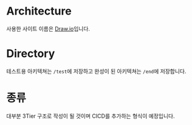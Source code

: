 # Architecture

사용한 사이트 이름은 [Draw.io](https://app.diagrams.net/)입니다.

# Directory
테스트용 아키텍쳐는 `/test`에 저장하고
완성이 된 아키텍쳐는 `/end`에 저장합니다.

# 종류

대부분 3Tier 구조로 작성이 될 것이며 CICD를 추가하는 형식이 예정입니다.